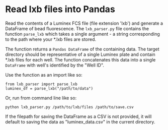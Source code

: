# Read lxb files into Pandas

Read the contents of a Luminex FCS file (file extension 'lxb') and generate a DataFrame of bead fluorescence. The `lxb_parser.py` file contains the function `parse_lxb` which takes a single argument - a string corresponding to the path where your *.lxb files are stored.

The function returns a `Pandas DataFrame` of the containing data. The target directory should be representative of a single Luminex plate and contain *.lxb files for each well. The function concatenates this data into a single `DataFrame` with well's identified by the "Well ID". 

Use the function as an import like so:

```
from lxb_parser import parse_lxb
luminex_df = parse_lxb("/path/to/data")
```

Or, run from command line like so:

```
python lxb_parser.py /path/to/lxb/files /path/to/save.csv
```

If the filepath for saving the DataFrame as a CSV is not provided, it will default to saving the data as "luminex_data.csv" in the current directory.
